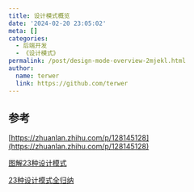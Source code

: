 ```yaml
---
title: 设计模式概览
date: '2024-02-20 23:05:02'
meta: []
categories:
  - 后端开发
  - 《设计模式》
permalink: /post/design-mode-overview-2mjekl.html
author:
  name: terwer
  link: https://github.com/terwer
---
```



<!-- more -->




## 参考

[https://zhuanlan.zhihu.com/p/128145128](https://zhuanlan.zhihu.com/p/128145128)

[图解23种设计模式](https://www.sohu.com/a/287052635_100028126)

[23种设计模式全归纳](https://github.com/youlookwhat/DesignPattern)

‍
